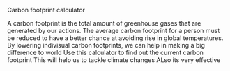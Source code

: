 Carbon footprint calculator


A carbon footprint is the total amount of greenhouse gases that are generated by our actions. The average carbon footprint for a person must be reduced to have a better chance at avoiding rise in global temperatures. By lowering indivisual carbon footprints, we can help in making a big difference to world
Use this calculator to find out the current carbon footprint
This will help us to tackle climate changes
ALso its very effective
